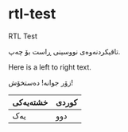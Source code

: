 # rtl-test
RTL Test

تاقیکردنەوەی نووسینی ڕاست بۆ چەپ.

Here is a left to right text.

زۆر جوانە! دەستخۆش!

خشتەیەکی | کوردی
----- | -----
یەک | دوو
